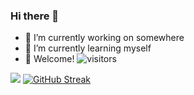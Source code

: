 ### Hi there 👋

- 🔭 I’m currently working on somewhere
- 🌱 I’m currently learning myself
- 👀 Welcome! ![visitors](https://visitor-badge.glitch.me/badge?page_id=lingeringsound.lingeringsound&left_color=green&right_color=red)

![](https://github-readme-stats.vercel.app/api?username=lingeringsound&theme=dark)
[![GitHub Streak](https://streak-stats.demolab.com?user=lingeringsound&theme=dark-smoky&locale=zh_Hans&date_format=%5BY.%5Dn.j)](https://git.io/streak-stats)
